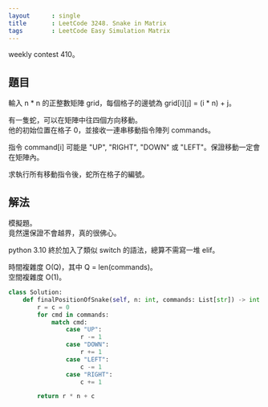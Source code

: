 ```yaml
---
layout      : single
title       : LeetCode 3248. Snake in Matrix
tags        : LeetCode Easy Simulation Matrix
---
```

weekly contest 410。  

## 題目

輸入 n \* n 的正整數矩陣 grid，每個格子的邊號為 grid[i][j] = (i \* n) + j。  

有一隻蛇，可以在矩陣中往四個方向移動。  
他的初始位置在格子 0，並接收一連串移動指令陣列 commands。  

指令 command[i] 可能是 "UP", "RIGHT", "DOWN" 或 "LEFT"。保證移動一定會在矩陣內。  

求執行所有移動指令後，蛇所在格子的編號。  

## 解法

模擬題。  
竟然還保證不會越界，真的很佛心。  

python 3.10 終於加入了類似 switch 的語法，總算不需寫一堆 elif。  

時間複雜度 O(Q)，其中 Q = len(commands)。  
空間複雜度 O(1)。  

```python
class Solution:
    def finalPositionOfSnake(self, n: int, commands: List[str]) -> int:
        r = c = 0
        for cmd in commands:
            match cmd:
                case "UP":
                    r -= 1
                case "DOWN":
                    r += 1
                case "LEFT":
                    c -= 1
                case "RIGHT":
                    c += 1

        return r * n + c
```
